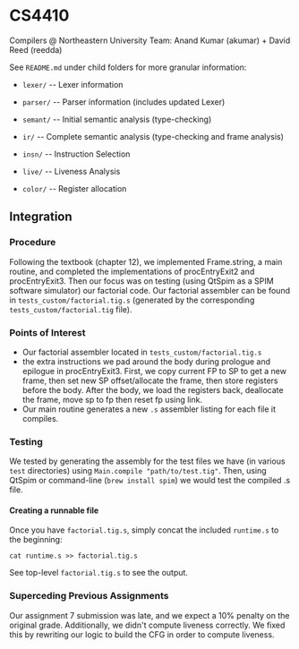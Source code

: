 # CS4410
Compilers @ Northeastern University
Team: Anand Kumar (akumar) + David Reed (reedda)

See `README.md` under child folders for more granular information:

- `lexer/` -- Lexer information

- `parser/` -- Parser information (includes updated Lexer)

- `semant/` -- Initial semantic analysis (type-checking)

- `ir/` -- Complete semantic analysis (type-checking and frame analysis)

- `insn/` -- Instruction Selection

- `live/` -- Liveness Analysis

- `color/` -- Register allocation

## Integration

### Procedure
Following the textbook (chapter 12), we implemented Frame.string, a main routine, and completed
the implementations of procEntryExit2 and procEntryExit3. Then our focus was on testing (using
QtSpim as a SPIM software simulator) our factorial code. Our factorial assembler can be found in
`tests_custom/factorial.tig.s` (generated by the corresponding `tests_custom/factorial.tig` file).

### Points of Interest
- Our factorial assembler located in `tests_custom/factorial.tig.s`
- the extra instructions we pad around the body during prologue and epilogue in procEntryExit3. First, we
copy current FP to SP to get a new frame, then set new SP offset/allocate the frame, then store registers before the body. After the body, we load the registers back, deallocate the frame, move sp to fp then reset fp using link.
- Our main routine generates a new `.s` assembler listing for each file it compiles.

### Testing
We tested by generating the assembly for the test files we have (in various `test` directories) using `Main.compile "path/to/test.tig"`. Then, using QtSpim or command-line (`brew install spim`) we would test the compiled .s file.

#### Creating a runnable file

Once you have `factorial.tig.s`, simply concat the included `runtime.s` to the beginning:

```
cat runtime.s >> factorial.tig.s
```

See top-level `factorial.tig.s` to see the output.

### Superceding Previous Assignments

Our assignment 7 submission was late, and we expect a 10% penalty on the original grade. Additionally, we didn't compute liveness correctly. We fixed this by rewriting our logic to build the CFG in order to compute liveness.
